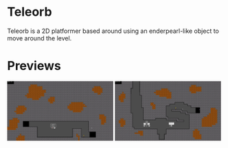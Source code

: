 # Teleorb
Teleorb is a 2D platformer based around using an enderpearl-like object to move around the level.

# Previews
<img src="previews/preview1.png" width=49%> <img src="previews/preview2.png" width=49%>
